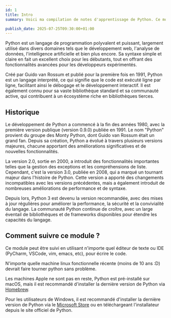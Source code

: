 ```yaml
---
id: 1
title: Intro
summary: Voici ma compilation de notes d'apprentissage de Python. Ce module est conçu pour les débutants qui souhaitent apprendre les bases du langage Python, utilisé pour le développement d'applications web, d'analyse de données, d'intelligence artificielle et bien plus encore.

publish_date: 2025-07-25T09:30:00+01:00
---
```


Python est un langage de programmation polyvalent et puissant, largement utilisé dans divers domaines tels que le développement web, l'analyse de données, l'intelligence artificielle et bien plus encore. Sa syntaxe simple et claire en fait un excellent choix pour les débutants, tout en offrant des fonctionnalités avancées pour les développeurs expérimentés.

Créé par Guido van Rossum et publié pour la première fois en 1991, Python est un langage interprété, ce qui signifie que le code est exécuté ligne par ligne, facilitant ainsi le débogage et le développement interactif. Il est également connu pour sa vaste bibliothèque standard et sa communauté active, qui contribuent à un écosystème riche en bibliothèques tierces.

## Historique

Le développement de Python a commencé à la fin des années 1980, avec la première version publique (version 0.9.0) publiée en 1991. Le nom "Python" provient du groupe des Monty Python, dont Guido van Rossum était un grand fan. Depuis sa création, Python a évolué à travers plusieurs versions majeures, chacune apportant des améliorations significatives et de nouvelles fonctionnalités.

La version 2.0, sortie en 2000, a introduit des fonctionnalités importantes telles que la gestion des exceptions et les compréhensions de liste. Cependant, c'est la version 3.0, publiée en 2008, qui a marqué un tournant majeur dans l'histoire de Python. Cette version a apporté des changements incompatibles avec les versions précédentes, mais a également introduit de nombreuses améliorations de performance et de syntaxe.

Depuis lors, Python 3 est devenu la version recommandée, avec des mises à jour régulières pour améliorer la performance, la sécurité et la convivialité du langage. La communauté Python continue de croître, avec un large éventail de bibliothèques et de frameworks disponibles pour étendre les capacités du langage.

## Comment suivre ce module ?

Ce module peut être suivi en utilisant n'importe quel éditeur de texte ou IDE (PyCharm, VSCode, vim, emacs, etc), pour écrire le code.

N'importe quelle machine linux fonctionnelle récente (moins de 10 ans :D) devrait faire tourner python sans problème.

Les machines Apple ne sont pas en reste, Python est pré-installé sur macOS, mais il est recommandé d'installer la dernière version de Python via [Homebrew](https://brew.sh/).

Pour les utilisateurs de Windows, il est recommandé d'installer la dernière version de Python via le [Microsoft Store](https://apps.microsoft.com/search/publisher?name=Python+Software+Foundation&hl=fr-FR&gl=FR) ou en téléchargeant l'installateur depuis le site officiel de Python.
